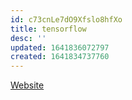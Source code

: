 ```yaml
---
id: c73cnLe7dO9Xfslo8hfXo
title: tensorflow
desc: ''
updated: 1641836072797
created: 1641834737760
---
```

[Website](https://www.tensorflow.org/)
